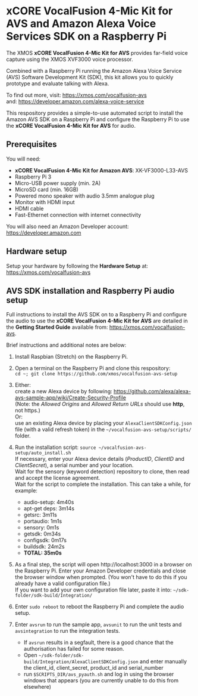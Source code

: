 # xCORE VocalFusion 4-Mic Kit for AVS and Amazon Alexa Voice Services SDK on a Raspberry Pi

The XMOS **xCORE VocalFusion 4-Mic Kit for AVS** provides far-field voice capture using the XMOS XVF3000 voice processor.

Combined with a Raspberry Pi running the Amazon Alexa Voice Service (AVS) Software Development Kit (SDK), this kit allows you to quickly prototype and evaluate talking with Alexa.

To find out more, visit: https://xmos.com/vocalfusion-avs  
and: https://developer.amazon.com/alexa-voice-service

This respository provides a simple-to-use automated script to install the Amazon AVS SDK on a Raspberry Pi and configure the Raspberry Pi to use the **xCORE VocalFusion 4-Mic Kit for AVS** for audio.

## Prerequisites
You will need:

- **xCORE VocalFusion 4-Mic Kit for Amazon AVS**: XK-VF3000-L33-AVS
- Raspberry Pi 3
- Micro-USB power supply (min. 2A)
- MicroSD card (min. 16GB)
- Powered mono speaker with audio 3.5mm analogue plug
- Monitor with HDMI input
- HDMI cable
- Fast-Ethernet connection with internet connectivity

You will also need an Amazon Developer account: https://developer.amazon.com 

## Hardware setup
Setup your hardware by following the **Hardware Setup** at: https://xmos.com/vocalfusion-avs

## AVS SDK installation and Raspberry Pi audio setup
Full instructions to install the AVS SDK on to a Raspberry Pi and configure the audio to use the **xCORE VocalFusion 4-Mic Kit for AVS** are detailed in the **Getting Started Guide** available from: https://xmos.com/vocalfusion-avs.

Brief instructions and additional notes are below:

1. Install Raspbian (Stretch) on the Raspberry Pi.

2. Open a terminal on the Raspberry Pi and clone this respository:  
`cd ~; git clone https://github.com/xmos/vocalfusion-avs-setup`

3. Either:  
create a new Alexa device by following: https://github.com/alexa/alexa-avs-sample-app/wiki/Create-Security-Profile  
(Note: the *Allowed Origins* and *Allowed Return URLs* should use **http**, not https.)  
Or:  
use an existing Alexa device by placing your `AlexaClientSDKConfig.json` file (with a valid refresh token) in the `~/vocalfusion-avs-setup/scripts/` folder.

4. Run the installation script: `source ~/vocalfusion-avs-setup/auto_install.sh`  
If necessary, enter your Alexa device details (*ProductID*, *ClientID* and *ClientSecret*), a serial number and your location.  
Wait for the sensory (keyword detection) repository to clone, then read and accept the license agreement.  
Wait for the script to complete the installation. This can take a while, for example:  
   - audio-setup: 4m40s
   - apt-get deps: 3m14s
   - getsrc: 3m11s
   - portaudio: 1m1s
   - sensory: 0m1s
   - getsdk: 0m34s
   - configsdk: 0m17s
   - buildsdk: 24m2s
   - **TOTAL: 35m0s**

5. As a final step, the script will open http://localhost:3000 in a browser on the Raspberry Pi. Enter your Amazon Developer credentials and close the browser window when prompted. (You won't have to do this if you already have a valid configuration file.)  
If you want to add your own configuration file later, paste it into: `~/sdk-folder/sdk-build/Integration/`

6. Enter `sudo reboot` to reboot the Raspberry Pi and complete the audio setup.

7. Enter `avsrun` to run the sample app, `avsunit` to run the unit tests and `avsintegration` to run the integration tests.
   - If `avsrun` results in a segfault, there is a good chance that the authorisation has failed for some reason.
   - Open `~/sdk-folder/sdk-build/Integration/AlexaClientSDKConfig.json` and enter manually the client_id, client_secret, product_id and serial_number
   - run  `$SCRIPTS_DIR/avs_pyauth.sh` and log in using the browser windows that appears (you are currently unable to do this from elsewhere)

